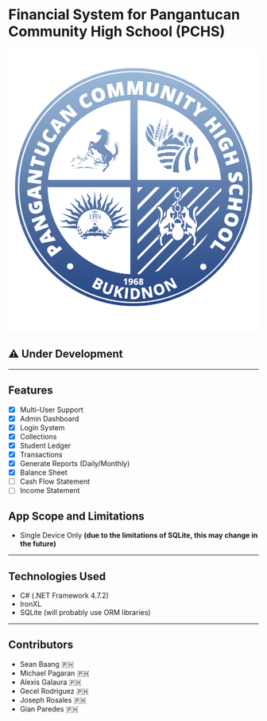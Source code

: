 # Financial System for Pangantucan Community High School (PCHS)

![pchs-logo](PCHS-Logo.png)

## :warning: Under Development

---

## Features

- [x] Multi-User Support
- [x] Admin Dashboard
- [x] Login System
- [x] Collections
- [x] Student Ledger
- [x] Transactions
- [x] Generate Reports (Daily/Monthly)
- [x] Balance Sheet
- [ ] Cash Flow Statement
- [ ] Income Statement

## App Scope and Limitations

- Single Device Only __(due to the limitations of SQLite, this may change in the future)__

---

## Technologies Used

- C# (.NET Framework 4.7.2)
- IronXL
- SQLite (will probably use ORM libraries)

---

## Contributors

- Sean Baang :philippines:
- Michael Pagaran :philippines:
- Alexis Galaura :philippines:
- Gecel Rodriguez :philippines:
- Joseph Rosales :philippines:
- Gian Paredes :philippines:
